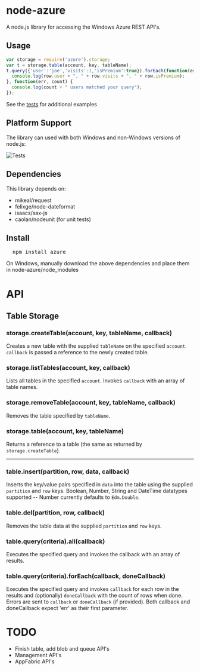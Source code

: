 # node-azure
A node.js library for accessing the Windows Azure REST API's.

## Usage

```javascript
var storage = require('azure').storage;
var t = storage.table(account, key, tableName);
t.query({'user':'joe','visits':1,'isPremium':true}).forEach(function(err,row) {
  console.log(row.user + ", " + row.visits + ", " + row.isPremium);
}, function(err, count) {
  console.log(count + " users matched your query");
});
```

See the [tests](node-azure/tree/master/test) for additional examples

## Platform Support

The library can used with both Windows and non-Windows versions of node.js:

![Tests](https://img.skitch.com/20110904-8fdbnpfe8dj36f55a8462mdc8p.jpg)

## Dependencies

This library depends on:

* mikeal/request
* felixge/node-dateformat
* isaacs/sax-js
* caolan/nodeunit (for unit tests)

## Install

<pre>
  npm install azure
</pre>

On Windows, manually download the above dependencies and place them in node-azure/node_modules

# API

## Table Storage

### storage.createTable(account, key, tableName, callback)

Creates a new table with the supplied `tableName` on the specified `account`.  `callback` is passed a reference to the newly created table.

### storage.listTables(account, key, callback)

Lists all tables in the specified `account`.  Invokes `callback` with an array of table names.

### storage.removeTable(account, key, tableName, callback)

Removes the table specified by `tableName`.

### storage.table(account, key, tableName)

Returns a reference to a table (the same as returned by `storage.createTable`).

***

### table.insert(partition, row, data, callback)

Inserts the key/value pairs specified in `data` into the table using the supplied `partition` and `row` keys.  Boolean, Number, String and DateTime datatypes supported -- Number currently defaults to `Edm.Double`.

### table.del(partition, row, callback)

Removes the table data at the supplied `partition` and `row` keys.

### table.query(criteria).all(callback)

Executes the specified query and invokes the callback with an array of results.

### table.query(criteria).forEach(callback, doneCallback)

Executes the specified query and invokes `callback` for each row in the results and (optionally) `doneCallback` with the count of rows when done.  Errors are sent to `callback` or `doneCallback` (if provided).  Both callback and doneCallback expect 'err' as their first parameter.

# TODO

* Finish table, add blob and queue API's
* Management API's
* AppFabric API's
